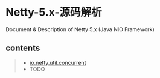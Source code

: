 Netty-5.x-源码解析
==============

Document &amp; Description of Netty 5.x (Java NIO Framework)

contents
--------

> * [io.netty.util.concurrent][1]
> * TODO

  [1]: www.baidu.com
